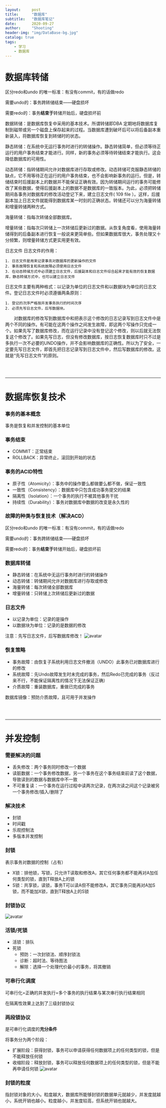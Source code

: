 ```yaml
---
layout:     post
title:      "数据库"
subtitle:   "数据库笔记"
date:       2020-09-27
author:     "Shooting"
header-img: "img/DataBase-bg.jpg"
catalog: true
tags:
	- 学习
	- 数据库
---
```


# 数据库转储

区分redo和undo 的唯一标准：有没有commit，有的话做redo

需要undo的：事务跨转储结束——硬盘损坏

需要redo的：事务**结束于**转储开始后，硬盘损坏前

数据转储：是数据库恢复中采用的基本技术。所谓转储即DBA 定期地将数据库复制到磁带或另一个磁盘上保存起来的过程。当数据库遭到破坏后可以将后备副本重新装入，将数据库恢复到转储时的状态。

静态转储：在系统中无运行事务时进行的转储操作。静态转储简单，但必须等待正运行的用户事务结束才能进行。同样，新的事务必须等待转储结束才能执行。这会降低数据库的可用性。

动态转储：指转储期间允许对数据库进行存取或修改。动态转储可克服静态转储的缺点，它不用等待正在运行的用户事务结束，也不会影响新事务的运行。但是，转储结束时后援副本上的数据并不能保证正确有效。因为转储期间运行的事务可能修改了某些数据，使得后援副本上的数据不是数据库的一致版本。为此，必须把转储期间各事务对数据库的修改活动登记下来，建立日志文件( 109 file ）。这样，后援副本加上日志文件就能得到数据库某一时刻的正确状态。转储还可以分为海量转储和增量转储两种方式。

海量转储：指每次转储全部数据库。

增量转储：指每次只转储上一次转储后更新过的数据。从恢复角度看，使用海量转储得到的后备副本进行恢复一般说来更简单些。但如果数据库很大，事务处理又十分频繁，则增量转储方式更实用更有效。

日志文件
日志文件的作用：

	1. 日志文件是用来记录事务对数据库的更新操作的文件
	2. 事务故障恢复和系统故障必须使用日志文件
	3. 在动态转储方式中必须建立日志文件，后援副本和日志文件综合起来才能有效的恢复数据库，静态转储方式中，也可以建立日志文件

日志文件主要有两种格式：以记录为单位的日志文件和以数据块为单位的日志文件。登记日志文件时必须遵循两条原则：

	1. 登记的次序严格按并发事务执行的时间次序
	2. 必须先写日志文件，后写数据块。

　　对数据库的修改写到数据库中和把表示这个修改的日志记录写到日志文件中是两个不同的操作。有可能在这两个操作之间发生故障，即这两个写操作只完成一个。如果先写了数据库修改，而在运行记录中没有登记这个修改，则以后就无法恢复这个修改了。如果先写日志，但没有修改数据库，按日志恢复数据库时只不过是多执行一次不必要的UNDO操作，并不会影响数据库的正确性。所以为了安全，一定要先写日志文件，即首先把日志记录写到日志文件中，然后写数据库的修改。这就是“先写日志文件”的原则。


</br>
</br>



---

# 数据库恢复技术


### 事务的基本概念

事务是恢复和并发控制的基本单位


### 事务结束

- COMMIT：正常结束
- ROLLBACK：异常终止，滚回到开始的状态


### 事务的ACID特性

- 原子性（Atomicity）：事务中的操作要么都做要么都不做，保证一致性
- 一致性（Consistency）：数据库中只包含成功事务提交的结果
- 隔离性（Isolation）：一个事务的执行不被其他事务干扰
- 持续性（Durability）：事务对数据库中数据的改变是永久性的


### 故障的种类与恢复技术（解决ACD）

区分redo和undo 的唯一标准：有没有commit，有的话做redo

需要undo的：事务跨转储结束——硬盘损坏

需要redo的：事务**结束于**转储开始后，硬盘损坏前


### 数据库转储

- 静态转储：在系统中无运行事务时进行的转储操作
- 动态转储：转储期间允许对数据库进行存取或修改
- 海量转储：每次转储全部数据库
- 增量转储：只转储上次转储后更新过的数据


### 日志文件

- 以记录为单位：记录的是操作
- 以数据块为单位：记录的是数据的修改

注意：先写日志文件，后写数据库修改！
![avatar](img/in-post/post-database/故障与恢复.png)
 


### 恢复策略

- 事务故障：由恢复子系统利用日志文件撤消（UNDO）此事务已对数据库进行的修改
- 系统故障：先Undo故障发生时未完成的事务，然后Redo已完成的事务（反过来不行，不能保证隔离性的情况下无法保证正确）
- 介质故障：重装数据库，重做已完成的事务

数据库镜像：预防介质故障，且可用于并发操作


</br>
</br>



---

# 并发控制


### 需要解决的问题

- 丢失修改：两个事务同时修改一个数据
- 读脏数据：一个事务修改数据，另一个事务在这个事务结束前读了这个数据，导致读到的数据与数据库中不一致
- 不可重复读：一个事务在运行过程中读两次记录，在两次读之间这个记录被另一个事务修改/插入/删除了


### 解决技术

- 封锁
- 时间戳
- 乐观控制法
- 多版本并发控制


### 封锁

表示事务对数据的控制（占有）

- X锁：排他锁，写锁，只允许T读取和修改A，其它任何事务都不能再对A加任何类型的锁，直到T释放A上的锁
- S锁：共享锁，读锁，事务T可以读A但不能修改A，其它事务只能再对A加S锁，而不能加X锁，直到T释放A上的S锁


### 封锁协议
![avatar](img/in-post/post-database/封锁协议.png)
 


### 活锁/死锁

- 活锁：排队
- 死锁
	- 预防：一次封锁法、顺序封锁法
	- 诊断：超时法、等待图法
	- 解除：选择一个处理代价最小的事务，将其撤销


### 可串行化调度

可串行化=正确的并发执行=多个事务的执行结果与某次串行执行结果相同

在隔离性效果上达到了三级封锁协议


### 两段锁协议

是可串行化调度的**充分条件**

将事务分为两个阶段：

- 扩展阶段：获得封锁，事务可以申请获得任何数据项上的任何类型的锁，但是不能释放任何锁
- 收缩阶段：释放封锁，事务可以释放任何数据项上的任何类型的锁，但是不能再申请任何锁
![avatar](img/in-post/post-database/封锁协议总结.png)
 


### 封锁的粒度

指封锁对象的大小。粒度越大，数据库所能够封锁的数据单元就越少，并发度就越小，系统开销也越小。粒度越小，并发度较高，但系统开销也就越大。
